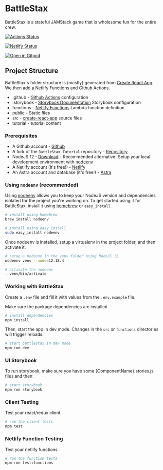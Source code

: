 # BattleStax 

BattleStax is a stateful JAMStack game that is wholesome fun for the entire crew.

[![Actions Status](https://github.com/DataStax-Academy/battlestax/workflows/BattleStax%20Tests/badge.svg)](https://github.com/DataStax-Academy/battlestax/actions) 

[![Netlify Status](https://api.netlify.com/api/v1/badges/e265340f-c6a6-4d7b-b24c-438b87c67876/deploy-status)](https://app.netlify.com/sites/battlestax-tutorial/deploys)

[![Open in Gitpod](https://gitpod.io/button/open-in-gitpod.svg)](https://gitpod.io/#https://github.com/DataStax-Academy/battlestax)

## Project Structure

BattleStax's folder structure is (mostly) generated from [Create React App](https://github.com/facebook/create-react-app). We then add a Netlify Functions and Github Actions.

- .github - [Github Actions](https://github.com/features/actions) configuration
- .storybook - [Storybook Documentation](https://storybook.js.org/) Storybook configuration
- functions - [Netlify Functions](https://www.netlify.com/products/functions/) Lambda function definition
- public - Static files
- src - [create-react-app](https://github.com/facebook/create-react-app) source files
- tutorial - tutorial content

### Prerequisites
-  A Github account - [Github](https://github.com)
-  A fork of the `BattleStax Tutorial` repository - [Repository](https://github.com/kidrecursive/battlestax-tutorial)
-  NodeJS 12 - [Download](https://nodejs.org/en/download/) - Recommended alternative: Setup your local development environment with [nodeenv](#nodeenv)
-  A Netlify account (it's free!) - [Netlify](https://www.netlify.com)
-  An Astra account and database (it's free!) - [Astra](https://astra.datastax.com/)

### Using `nodeenv` (recommended)

Using [nodeenv](https://github.com/ekalinin/nodeenv) allows you to keep your NodeJS version and dependencies isolated for the project you're 
working on. To get started using it for BattleStax, install it using [homebrew](https://formulae.brew.sh/formula/nodeenv) or `easy_install`.
```sh
# install using homebrew
brew install nodeenv

# install using easy_install
sudo easy_install nodeenv
```

Once nodeenv is installed, setup a virtualenv in the project folder, and then activate it.

```sh
# setup a nodeenv in the venv folder using NodeJS 12
nodeenv venv --node=12.18.4

# activate the nodeenv
. venv/bin/activate
```

### Working with BattleStax

Create a `.env` file and fill it with values from the `.env.example` file.

Make sure the package dependencies are installed
```sh
# install dependencies
npm install
```

Then, start the app in dev mode. Changes in the `src` or `functions` directories will trigger reloads.

```sh
# start battlestax in dev mode
npm run dev
```

### UI Storybook

To run storybook, make sure you have some {ComponentName}.stories.js files and then:

```sh
# start storybook
npm run storybook
```

### Client Testing

Test your react/redux client 
```sh
# run the client tests
npm test
```

### Netlify Function Testing

Test your netlify functions 

```sh
# run the function tests
npm run test:functions
```
